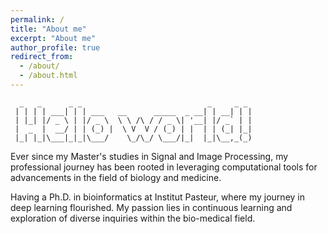 ```yaml
---
permalink: /
title: "About me"
excerpt: "About me"
author_profile: true
redirect_from: 
  - /about/
  - /about.html
---
```


```
  _   _      _ _                            _     _ _ 
 | | | | ___| | | ___   __      _____  _ __| | __| | |
 | |_| |/ _ \ | |/ _ \  \ \ /\ / / _ \| '__| |/ _` | |
 |  _  |  __/ | | (_) |  \ V  V / (_) | |  | | (_| |_|
 |_| |_|\___|_|_|\___/    \_/\_/ \___/|_|  |_|\__,_(_)

 ```
Ever since my Master's studies in Signal and Image Processing, my professional journey has been rooted in leveraging computational tools for advancements in the field of biology and medicine. 

Having a Ph.D. in bioinformatics at Institut Pasteur, where my journey in deep learning flourished. My passion lies in continuous learning and exploration of diverse inquiries within the bio-medical field. 









                                                    
